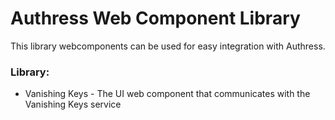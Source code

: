 # Authress Web Component Library
This library webcomponents can be used for easy integration with Authress.

### Library:
* Vanishing Keys - The UI web component that communicates with the Vanishing Keys service

